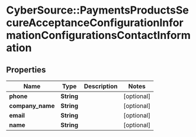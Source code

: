 # CyberSource::PaymentsProductsSecureAcceptanceConfigurationInformationConfigurationsContactInformation

## Properties
Name | Type | Description | Notes
------------ | ------------- | ------------- | -------------
**phone** | **String** |  | [optional] 
**company_name** | **String** |  | [optional] 
**email** | **String** |  | [optional] 
**name** | **String** |  | [optional] 


